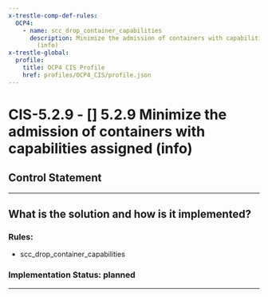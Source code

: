 ```yaml
---
x-trestle-comp-def-rules:
  OCP4:
    - name: scc_drop_container_capabilities
      description: Minimize the admission of containers with capabilities assigned
        (info)
x-trestle-global:
  profile:
    title: OCP4 CIS Profile
    href: profiles/OCP4_CIS/profile.json
---
```


# CIS-5.2.9 - \[\] 5.2.9 Minimize the admission of containers with capabilities assigned (info)

## Control Statement

______________________________________________________________________

## What is the solution and how is it implemented?

<!-- For implementation status enter one of: implemented, partial, planned, alternative, not-applicable -->

<!-- Note that the list of rules under ### Rules: is read-only and changes will not be captured after assembly to JSON -->

<!-- Add control implementation description here for control: CIS-5.2.9 -->

### Rules:

  - scc_drop_container_capabilities

### Implementation Status: planned

______________________________________________________________________
